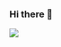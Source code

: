 ### Hi there 👋 
![]([https://giphy.com/gifs/boomerangtoons-classic-cartoons-shadow-of-courage-couage-computer-Za99XTI3DSGflOfX0g](https://media4.giphy.com/media/v1.Y2lkPTc5MGI3NjExMGMyMWRmNzIwNjRjYTM2MmYyZDQyMzdiNTk2MDUwMDE4ZTFkOGUxMSZlcD12MV9pbnRlcm5hbF9naWZzX2dpZklkJmN0PWc/Za99XTI3DSGflOfX0g/giphy.gif))

<!--
**sahilsao/sahilsao** is a ✨ _special_ ✨ repository because its `README.md` (this file) appears on your GitHub profile.

Here are some ideas to get you started:

- 🔭 I’m currently working on ...
- 🌱 I’m currently learning ...
- 👯 I’m looking to collaborate on ...
- 🤔 I’m looking for help with ...
- 💬 Ask me about ...
- 📫 How to reach me: ...
- 😄 Pronouns: ...
- ⚡ Fun fact: ...
-->
